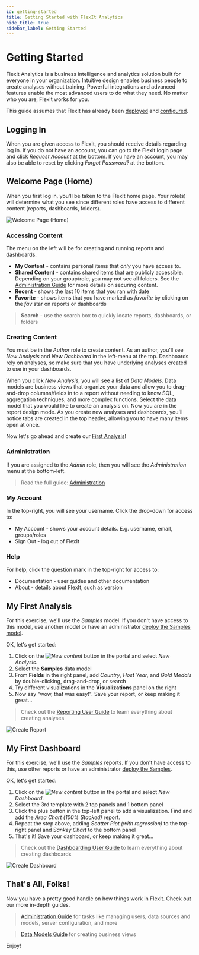 ```yaml
---
id: getting-started
title: Getting Started with FlexIt Analytics
hide_title: true
sidebar_label: Getting Started
---
```


# Getting Started

FlexIt Analytics is a business intelligence and analytics solution built for everyone in your organization. Intuitive design enables business people to create analyses without training. Powerful integrations and advanced features enable the most advanced users to do what they need. No matter who you are, FlexIt works for you.

This guide assumes that FlexIt has already been [deployed](deploy.md) and [configured](administration.md).

## Logging In
When you are given access to FlexIt, you should receive details regarding log in. If you do not have an account, you can go to the FlexIt login page and click *Request Account* at the bottom. If you have an account, you may also be able to reset by clicking *Forgot Password?* at the bottom.

## Welcome Page (Home)
When you first log in, you'll be taken to the FlexIt home page. Your role(s) will determine what you see since different roles have access to different content (reports, dashboards, folders).

![Welcome Page (Home)](/img/start_home.png)

### Accessing Content
The menu on the left will be for creating and running reports and dashboards.

*   **My Content** - contains personal items that *only* you have access to.
*   **Shared Content** - contains shared items that are publicly accessible. Depending on your group/role, you may not see all folders. See the [Administration Guide](administration.md#securing-content) for more details on securing content.
*   **Recent** - shows the last 10 items that you ran with date
*   **Favorite** - shows items that you have marked as *favorite* by clicking on the *fav* star on reports or dashboards

> **Search** - use the search box to quickly locate reports, dashboards, or folders

### Creating Content

You must be in the *Author* role to create content. As an author, you'll see *New Analysis* and *New Dashboard* in the left-menu at the top. Dashboards rely on analyses, so make sure that you have underlying analyses created to use in your dashboards.

When you click *New Analysis*, you will see a list of *Data Models*. Data models are business views that organize your data and allow you to drag-and-drop columns/fields in to a report without needing to know SQL, aggregation techniques, and more complex functions. Select the data model that you would like to create an analysis on. Now you are in the report design mode. As you create new analyses and dashboards, you'll notice tabs are created in the top header, allowing you to have many items open at once.

Now let's go ahead and create our [First Analysis](#my-first-analysis)!

### Administration

If you are assigned to the *Admin* role, then you will see the *Administration* menu at the bottom-left.
> Read the full guide: [Administration](administration.md)

### My Account

In the top-right, you will see your username. Click the drop-down for access to:
*   My Account - shows your account details. E.g. username, email, groups/roles
*   Sign Out - log out of FlexIt

### Help

For help, click the question mark in the top-right for access to:
*   Documentation - user guides and other documentation
*   About - details about FlexIt, such as version

## My First Analysis

For this exercise, we'll use the *Samples* model. If you don't have access to this model, use another model or have an administrator [deploy the Samples model](administration.md#samples).

OK, let's get started:

1.  Click on the *![New content](/img/portal/new.png)* button in the portal and select *New Analysis*.
2.  Select the **Samples** data model
3.  From **Fields** in the right panel, add *Country*, *Host Year*, and *Gold Medals* by double-clicking, drag-and-drop, or search
4.  Try different visualizations in the **Visualizations** panel on the right
5.  Now say "wow, that was easy!". Save your report, or keep making it great...

> Check out the [Reporting User Guide](report.md) to learn everything about creating analyses

![Create Report](/img/start_createreport.gif)

## My First Dashboard

For this exercise, we'll use the *Samples* reports. If you don't have access to this, use other reports or have an administrator [deploy the Samples](administration.md#samples).

OK, let's get started:

1.  Click on the *![New content](/img/portal/new.png)* button in the portal and select *New Dashboard*.
2.  Select the 3rd template with 2 top panels and 1 bottom panel
3.  Click the plus button in the top-left panel to add a visualization. Find and add the *Area Chart (100% Stacked)* report.
4.  Repeat the step above, adding *Scatter Plot (with regression)* to the top-right panel and *Sankey Chart* to the bottom panel
5.  That's it! Save your dashboard, or keep making it great...

> Check out the [Dashboarding User Guide](dashboard.md) to learn everything about creating dashboards

![Create Dashboard](/img/start_createdashboard.gif)

## That's All, Folks!

Now you have a pretty good handle on how things work in FlexIt. Check out our more in-depth guides.

> [Administration Guide](administration.md) for tasks like managing users, data sources and models, server configuration, and more

> [Data Models Guide](datamodeling.md) for creating business views

Enjoy!
